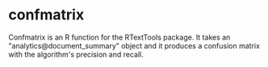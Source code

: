 # confmatrix
Confmatrix is an R function for the RTextTools package. It takes an "analytics@document_summary" object and it produces a confusion matrix with the algorithm's precision and recall. 
